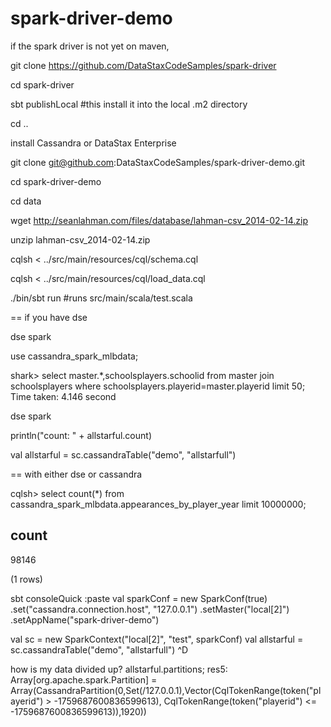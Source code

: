 spark-driver-demo
=================
if the spark driver is not yet on maven, 

git clone https://github.com/DataStaxCodeSamples/spark-driver

cd spark-driver

sbt publishLocal #this install it into the local .m2 directory

cd ..


install Cassandra or DataStax Enterprise

  git clone git@github.com:DataStaxCodeSamples/spark-driver-demo.git

  cd spark-driver-demo
  
  cd data

  wget http://seanlahman.com/files/database/lahman-csv_2014-02-14.zip

  unzip lahman-csv_2014-02-14.zip
  
  cqlsh < ../src/main/resources/cql/schema.cql 

  cqlsh < ../src/main/resources/cql/load_data.cql

  ./bin/sbt run #runs src/main/scala/test.scala
  
== if you have dse

  dse spark
  
  use cassandra_spark_mlbdata;

shark> select master.*,schoolsplayers.schoolid from master join schoolsplayers where schoolsplayers.playerid=master.playerid limit 50;
Time taken: 4.146 second

 
  dse spark

  println("count: " + allstarful.count)

  val allstarful = sc.cassandraTable("demo", "allstarfull")


== with either dse or cassandra


cqlsh> select count(*) from cassandra_spark_mlbdata.appearances_by_player_year limit 10000000;

 count
-------
 98146

(1 rows)

sbt consoleQuick
:paste
 val sparkConf = new SparkConf(true)
  .set("cassandra.connection.host", "127.0.0.1")
  .setMaster("local[2]")
  .setAppName("spark-driver-demo")
  
  val sc = new SparkContext("local[2]", "test", sparkConf)
  val allstarful = sc.cassandraTable("demo", "allstarfull")
^D

how is my data divided up?
 allstarful.partitions;
res5: Array[org.apache.spark.Partition] = Array(CassandraPartition(0,Set(/127.0.0.1),Vector(CqlTokenRange(token("playerid") > -1759687600836599613), CqlTokenRange(token("playerid") <= -1759687600836599613)),1920))
